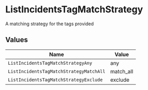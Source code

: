 # ListIncidentsTagMatchStrategy

A matching strategy for the tags provided


## Values

| Name                                    | Value                                   |
| --------------------------------------- | --------------------------------------- |
| `ListIncidentsTagMatchStrategyAny`      | any                                     |
| `ListIncidentsTagMatchStrategyMatchAll` | match_all                               |
| `ListIncidentsTagMatchStrategyExclude`  | exclude                                 |